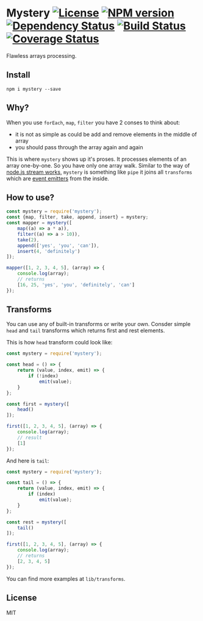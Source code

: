# Mystery [![License][LicenseIMGURL]][LicenseURL] [![NPM version][NPMIMGURL]][NPMURL] [![Dependency Status][DependencyStatusIMGURL]][DependencyStatusURL] [![Build Status][BuildStatusIMGURL]][BuildStatusURL] [![Coverage Status][CoverageIMGURL]][CoverageURL]

Flawless arrays processing.

## Install

`npm i mystery --save`

## Why?

When you use `forEach`, `map`, `filter` you have 2 conses to think about:

- it is not as simple as could be add and remove elements in the middle of array
- you should pass through the array again and again

This is where `mystery` shows up it's proses. It processes elements of an array one-by-one.
So you have only one array walk. Similar to the way of [node.js stream works](https://nodejs.org/api/stream.html),
`mystery` is something like `pipe` it joins all `transforms` which are [event emitters](https://nodejs.org/api/events.html) from the inside.

## How to use?

```js
const mystery = require('mystery');
const {map, filter, take, append, insert} = mystery;
const mapper = mystery([
    map((a) => a * a)),
    filter((a) => a > 10)),
    take(2),
    append(['yes', 'you', 'can']),
    insert(4, 'definitely')
]);

mapper([1, 2, 3, 4, 5], (array) => {
    console.log(array);
    // returns
    [16, 25, 'yes', 'you', 'definitely', 'can']
});

```

## Transforms

You can use any of built-in transforms or write your own.
Consder simple `head` and `tail` transforms which returns first
and rest elements.

This is how `head` transform could look like:

```js
const mystery = require('mystery');

const head = () => {
    return (value, index, emit) => {
        if (!index)
            emit(value);
    }
};

const first = mystery([
    head()
]);

first([1, 2, 3, 4, 5], (array) => {
    console.log(array);
    // result
    [1]
});

```

And here is `tail`:

```js
const mystery = require('mystery');

const tail = () => {
    return (value, index, emit) => {
        if (index)
            emit(value);
    }
};

const rest = mystery([
    tail()
]);

first([1, 2, 3, 4, 5], (array) => {
    console.log(array);
    // returns
    [2, 3, 4, 5]
});

```

You can find more examples at `lib/transforms`.

## License

MIT

[NPMIMGURL]:                https://img.shields.io/npm/v/mystery.svg?style=flat
[BuildStatusIMGURL]:        https://img.shields.io/travis/coderaiser/mystery/master.svg?style=flat
[DependencyStatusIMGURL]:   https://img.shields.io/david/coderaiser/mystery.svg?style=flat
[LicenseIMGURL]:            https://img.shields.io/badge/license-MIT-317BF9.svg?style=flat
[NPMURL]:                   https://npmjs.org/package/mystery "npm"
[BuildStatusURL]:           https://travis-ci.org/coderaiser/mystery  "Build Status"
[DependencyStatusURL]:      https://david-dm.org/coderaiser/mystery "Dependency Status"
[LicenseURL]:               https://tldrlegal.com/license/mit-license "MIT License"

[CoverageURL]:              https://coveralls.io/github/coderaiser/mystery?branch=master
[CoverageIMGURL]:           https://coveralls.io/repos/coderaiser/mystery/badge.svg?branch=master&service=github

